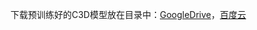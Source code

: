 下载预训练好的C3D模型放在目录中：[GoogleDrive](https://drive.google.com/file/d/19NWziHWh1LgCcHU34geoKwYezAogv9fX/view)，[百度云](https://pan.baidu.com/s/1saNqGBkzZHwZpG-A5RDLVw)